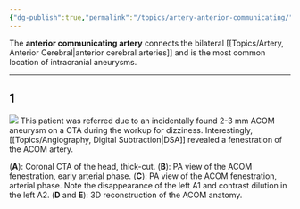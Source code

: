 ```yaml
---
{"dg-publish":true,"permalink":"/topics/artery-anterior-communicating/","created":"2023-10-16T19:07:40.290-07:00","updated":"2024-02-26T14:48:30.301-08:00"}
---
```



The **anterior communicating artery** connects the bilateral [[Topics/Artery, Anterior Cerebral\|anterior cerebral arteries]] and is the most common location of intracranial aneurysms.

---

## 1

![](https://i.imgur.com/p1VrhW0.jpeg)
This patient was referred due to an incidentally found 2-3 mm ACOM aneurysm on a CTA during the workup for dizziness. Interestingly, [[Topics/Angiography, Digital Subtraction\|DSA]] revealed a fenestration of the ACOM artery. 

(**A**): Coronal CTA of the head, thick-cut. 
(**B**): PA view of the ACOM fenestration, early arterial phase.
(**C**): PA view of the ACOM fenestration, arterial phase. Note the disappearance of the left A1 and contrast dilution in the left A2.
(**D** and **E**): 3D reconstruction of the ACOM anatomy.